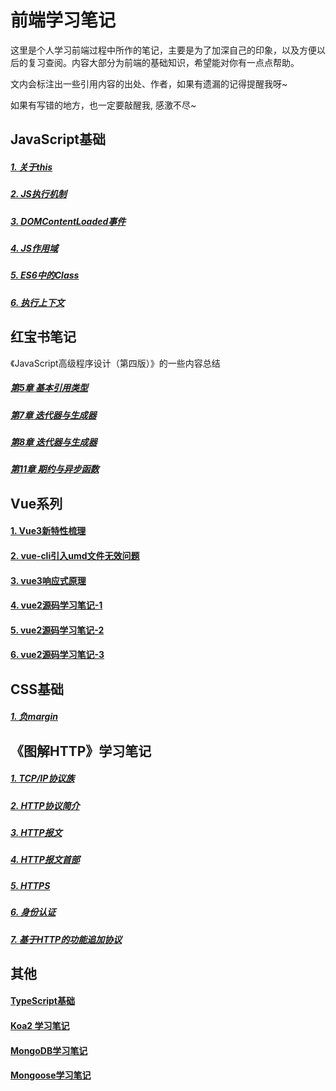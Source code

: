 # 前端学习笔记
这里是个人学习前端过程中所作的笔记，主要是为了加深自己的印象，以及方便以后的复习查阅。内容大部分为前端的基础知识，希望能对你有一点点帮助。

文内会标注出一些引用内容的出处、作者，如果有遗漏的记得提醒我呀~

如果有写错的地方，也一定要敲醒我, 感激不尽~


## JavaScript基础
##### [1. 关于this](JS基础/关于this.md)
##### [2. JS执行机制](JS基础/JS执行机制.md)
##### [3. DOMContentLoaded事件](JS基础/DOMContentLoaded事件.md)
##### [4. JS作用域](JS基础/JS作用域.md)
##### [5. ES6中的Class](JS基础/ES6中的Class.md)
##### [6. 执行上下文](JS基础/执行上下文.md)

## 红宝书笔记
《JavaScript高级程序设计（第四版）》的一些内容总结
##### [第5章 基本引用类型](红宝书笔记/第5章基本引用类型.md)
##### [第7章 迭代器与生成器](红宝书笔记/第7章迭代器与生成器.md)
##### [第8章 迭代器与生成器](红宝书笔记/第8章对象、类与面向对象编程.md)
##### [第11章 期约与异步函数](红宝书笔记/第11章期约与异步函数.md)

## Vue系列
#### [1. Vue3新特性梳理](Vue/Vue3新特性梳理.md)
#### [2. vue-cli引入umd文件无效问题](Vue/vue-cli引入umd文件无效问题.md)
#### [3. vue3响应式原理](Vue/vue3响应式原理.md)
#### [4. vue2源码学习笔记-1](Vue/vue2源码-1.md)
#### [5. vue2源码学习笔记-2](Vue/vue2源码-2.md)
#### [6. vue2源码学习笔记-3](Vue/vue2源码-3.md)

## CSS基础
##### [1. 负margin](css基础/负margin.md)

## 《图解HTTP》学习笔记
##### [1. TCP/IP协议族](《图解HTTP》笔记/1-TCPIP协议族.md)
##### [2. HTTP协议简介](《图解HTTP》笔记/2-HTTP协议简介.md)
##### [3. HTTP报文](《图解HTTP》笔记/3-HTTP报文.md)
##### [4. HTTP报文首部](《图解HTTP》笔记/4-HTTP报文首部.md)
##### [5. HTTPS](《图解HTTP》笔记/5-HTTPS.md)
##### [6. 身份认证](《图解HTTP》笔记/6-身份认证.md)
##### [7. 基于HTTP的功能追加协议](《图解HTTP》笔记/7-基于HTTP的功能追加协议.md)

## 其他
#### [TypeScript基础](其他/TS基础.md)
#### [Koa2 学习笔记](其他/Koa2.md)
#### [MongoDB学习笔记](其他/MongoDB学习笔记.md)
#### [Mongoose学习笔记](其他/Mongoose学习笔记.md)
